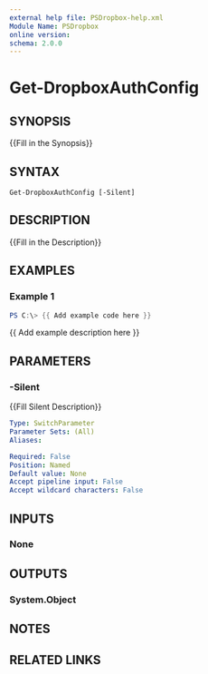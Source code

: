 ```yaml
---
external help file: PSDropbox-help.xml
Module Name: PSDropbox
online version:
schema: 2.0.0
---
```


# Get-DropboxAuthConfig

## SYNOPSIS
{{Fill in the Synopsis}}

## SYNTAX

```
Get-DropboxAuthConfig [-Silent]
```

## DESCRIPTION
{{Fill in the Description}}

## EXAMPLES

### Example 1
```powershell
PS C:\> {{ Add example code here }}
```

{{ Add example description here }}

## PARAMETERS

### -Silent
{{Fill Silent Description}}

```yaml
Type: SwitchParameter
Parameter Sets: (All)
Aliases:

Required: False
Position: Named
Default value: None
Accept pipeline input: False
Accept wildcard characters: False
```

## INPUTS

### None

## OUTPUTS

### System.Object
## NOTES

## RELATED LINKS
